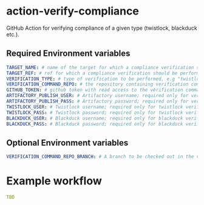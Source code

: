 # action-verify-compliance

GitHub Action for verifying compliance of a given type (twistlock, blackduck etc.).

## Required Environment variables

```yaml
TARGET_NAME: # name of the target for which a compliance verification should be performed; e.g. a repository name
TARGET_REF: # ref for which a compliance verification should be performed; e.g. a fully qualified tag name (refs/tags/vX.Y.Z)
VERIFICATION_TYPE: # type of verification to be performed, e.g "twistlock" or "blackduck"
VERIFICATION_COMMAND_REPO: # the repository containing verification commands
GITHUB_TOKEN: # github token with read access to the verification command repo
ARTIFACTORY_PUBLISH_USER: # Artifactory username; required only for verification commands which need access to Artifactory
ARTIFACTORY_PUBLISH_PASS: # Artifactory password; required only for verification commands which need access to Artifactory
TWISTLOCK_USER: # Twistlock username; required only for twistlock verification
TWISTLOCK_PASS: # Twistlock password; required only for twistlock verification
BLACKDUCK_USER: # Blackduck username; required only for blackduck verification
BLACKDUCK_PASS: # Blackduck password; required only for blackduck verification
```

## Optional Environment variables

```yaml
VERIFICATION_COMMAND_REPO_BRANCH: # A branch to be checked out in the verification command repo before the verification command is executed. Default "HEAD"
```


# Example workflow

```yaml
TBD
```
